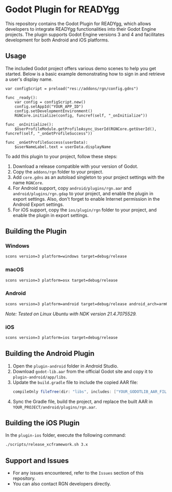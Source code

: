 # Godot Plugin for READYgg

This repository contains the Godot Plugin for READYgg, which allows developers to integrate READYgg functionalities into their Godot Engine projects. The plugin supports Godot Engine versions 3 and 4 and facilitates development for both Android and iOS platforms.

## Usage

The included Godot project offers various demo scenes to help you get started. Below is a basic example demonstrating how to sign in and retrieve a user's display name.

```gdscript
var configScript = preload("res://addons/rgn/config.gdns")

func _ready():
    var config = configScript.new()
    config.setAppId("YOUR_APP_ID")
    config.setDevelopmentEnvironment()
    RGNCore.initialize(config, funcref(self, "_onInitialize"))

func _onInitialize():
    $UserProfileModule.getProfileAsync_UserId(RGNCore.getUserId(), funcref(self, "_onGetProfileSuccess"))

func _onGetProfileSuccess(userData):
    $userNameLabel.text = userData.displayName
```

To add this plugin to your project, follow these steps:
1. Download a release compatible with your version of Godot.
2. Copy the `addons/rgn` folder to your project.
3. Add `core.gdns` as an autoload singleton to your project settings with the name `RGNCore`.
4. For Android support, copy `android/plugins/rgn.aar` and `android/plugins/rgn.gdap` to your project, and enable the plugin in export settings. Also, don't forget to enable Internet permission in the Android Export settings.
5. For iOS support, copy the `ios/plugin/rgn` folder to your project, and enable the plugin in export settings.

## Building the Plugin

### Windows
```bash
scons version=3 platform=windows target=debug/release
```

### macOS
```bash
scons version=3 platform=osx target=debug/release
```

### Android
```bash
scons version=3 platform=android target=debug/release android_arch=arm64v8/armv7 ANDROID_NDK_ROOT="PATH_TO_YOUR_NDK"
```
*Note: Tested on Linux Ubuntu with NDK version 21.4.7075529.*

### iOS
```bash
scons version=3 platform=ios target=debug/release
```

## Building the Android Plugin

1. Open the `plugin-android` folder in Android Studio.
2. Download `godot-lib.aar` from the official Godot site and copy it to `plugin-android/app/libs`.
3. Update the `build.gradle` file to include the copied AAR file:
   ```gradle
   compileOnly fileTree(dir: "libs", includes: ["YOUR_GODOTLIB_AAR_FILE_NAME.aar"])
   ```
4. Sync the Gradle file, build the project, and replace the built AAR in `YOUR_PROJECT/android/plugins/rgn.aar`.

## Building the iOS Plugin

In the `plugin-ios` folder, execute the following command:
```bash
./scripts/release_xcframework.sh 3.x
```

## Support and Issues
- For any issues encountered, refer to the `Issues` section of this repository.
- You can also contact RGN developers directly.
